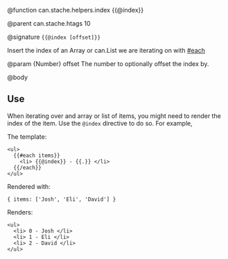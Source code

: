 @function can.stache.helpers.index {{@index}}

@parent can.stache.htags 10

@signature `{{@index [offset]}}`

Insert the index of an Array or can.List we are iterating on with [#each](can.stache.helpers.each)

@param {Number} offset The number to optionally offset the index by.

@body

## Use

When iterating over and array or list of items, you might need to render the index
of the item. Use the `@index` directive to do so. For example,

The template:

    <ul>
      {{#each items}}
        <li> {{@index}} - {{.}} </li>
      {{/each}}
    </ul>

Rendered with:

    { items: ['Josh', 'Eli', 'David'] }

Renders:

    <ul>
      <li> 0 - Josh </li>
      <li> 1 - Eli </li>
      <li> 2 - David </li>
    </ul>

